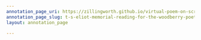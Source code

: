 ```yaml
---
annotation_page_uri: https://zillingworth.github.io/virtual-poem-on-screen/annotations/t-s-eliot-memorial-reading-for-the-woodberry-poetry-room-claudia-rankine-4-22-21--canvas-1-poem---environment-.json
annotation_page_slug: t-s-eliot-memorial-reading-for-the-woodberry-poetry-room-claudia-rankine-4-22-21--canvas-1-poem---environment-
layout: annotation_page

---
```

